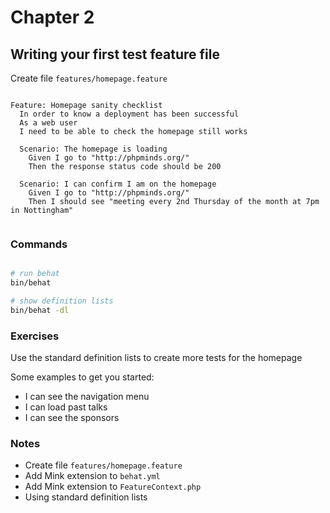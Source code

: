 # Chapter 2

## Writing your first test feature file

Create file `features/homepage.feature`

```gherkin

Feature: Homepage sanity checklist
  In order to know a deployment has been successful
  As a web user
  I need to be able to check the homepage still works

  Scenario: The homepage is loading
    Given I go to "http://phpminds.org/"
    Then the response status code should be 200

  Scenario: I can confirm I am on the homepage
    Given I go to "http://phpminds.org/"
    Then I should see "meeting every 2nd Thursday of the month at 7pm in Nottingham"


```


### Commands

```bash

# run behat
bin/behat

# show definition lists
bin/behat -dl

```

### Exercises

Use the standard definition lists to create more tests for the homepage

Some examples to get you started:

* I can see the navigation menu
* I can load past talks
* I can see the sponsors


### Notes

* Create file `features/homepage.feature`
* Add Mink extension to `behat.yml`
* Add Mink extension to `FeatureContext.php`
* Using standard definition lists



